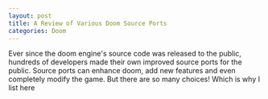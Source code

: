 ```yaml
---
layout: post
title: A Review of Various Doom Source Ports
categories: Doom
---
```

Ever since the doom engine's source code was released to the public, hundreds of developers made their own improved source ports for the public. Source ports can enhance doom, add new features and even completely modify the game. But there are so many choices! Which is why I list here 

<!--stackedit_data:
eyJoaXN0b3J5IjpbLTkyNzkyODY4MiwxOTUxNjUzNDgyLDk1ND
Q0MDk3MF19
-->